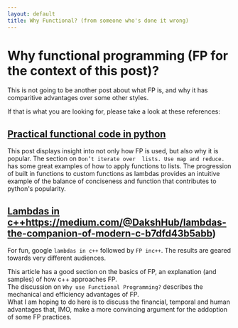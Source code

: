 ```yaml
---
layout: default
title: Why Functional? (from someone who's done it wrong) 
---
```


# Why functional programming (FP for the context of this post)?

This is not going to be another post about what FP is, and why it has comparitive advantages over some other styles.

If that is what you are looking for, please take a look at these references:

##  [Practical functional code in python](https://maryrosecook.com/blog/post/a-practical-introduction-to-functional-programming])
This post displays insight into not only how FP is used, but also why it is popular.  The section on `Don’t iterate over 
lists. Use map and reduce.` has some great examples of how to apply functions to lists.  The progression of built in functions to custom 
<in-line>functions</in-line> as lambdas provides an intuitive example of the balance of conciseness and function that contributes to python's 
popularity.

##   [Lambdas in c++]([)https://medium.com/@DakshHub/lambdas-the-companion-of-modern-c-b7dfd43b5abb)
For fun, google `lambdas in c++` followed by `FP inc++`.  The results are geared towards very different audiences.

This article has a good section on the basics of FP, an explanation (and samples) of how c++ approaches FP.  
The discussion on `Why use Functional Programming?` describes the mechanical and efficiency advantages of FP.  
What I am hoping to do here is to discuss the financial, temporal and human advantages that, IMO, make a more convincing
argument for the addoption of some FP practices.

    